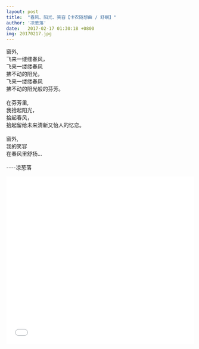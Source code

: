 ```yaml
---
layout: post
title:  "春风、阳光、笑容【卡农随想曲 / 舒眠】"
author: '凉葱落'
date:   2017-02-17 01:30:18 +0800
img: 20170217.jpg
---
```

窗外,<br/>
飞来一缕缕春风，<br/>
飞来一缕缕春风<br/>
拂不动的阳光，<br/>
飞来一缕缕春风<br/>
拂不动的阳光般的芬芳。<br/>
<br/>
在芬芳里,<br/>
我拾起阳光，<br/>
拾起春风，<br/>
拾起留给未来清新又怡人的忆恋。<br/>
<br/>
窗外,<br/>
我的笑容<br/>
在春风里舒扬...<br/>
<br/>
----凉葱落
<iframe frameborder="0" src="//music.163.com/outchain/player?type=1&id=2948031&auto=1&height=430" allowfullscreen style="width:100%;height:450px"></iframe>


